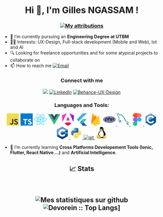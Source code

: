 <h1 align="center">Hi 👋, I'm Gilles NGASSAM !</h1>
<h3 align="center">
  <a href="https://git.io/typing-svg"><img src="https://readme-typing-svg.demolab.com?  font=Fira+Code&size=24&pause=1000&color=dAA520&center=true&multiline=true&width=600&lines=FullStack Developer+%7C+UX Designer" alt="My attributions" />
  </a>
</h3>

- 🔭 I’m currently pursuing an **Engineering Degree at UTBM**
- 👨‍💻 Interests: UX-Design, Full-stack development (Mobile and Web), Iot and AI
- 🔍 Looking for freelance opportunities and for some atypical projects to collaborate on
- 📫 How to reach me  <a href="mailto:nanmegningassam@gmail.com"><img alt="Email" src="https://img.shields.io/badge/Gmail-nanmegningassam@gmail.com-gold?style=flat&logo=gmail"></a>


<h3 align="center">Connect with me</h3>
<p align="center">
   <a href="https://gilles-ngassam.pisoftlite.com/" target="_blank"><img src="https://img.shields.io/badge/Portfolio-Gilles_(Website)-blue?style=flat"><a>
   <a href="https://www.linkedin.com/in/nanmegni-ngassam-gilles-pavel-825997206/" target="_blank"><img alt="LinkedIn" src="https://img.shields.io/badge/LinkedIn-Gilles_NGASSAM-white?style=flat&logo=linkedin"></a>
   <a href="https://www.behance.net/gillesnanmegn" target="_blank"><img alt="Behance-UX-Design" src="https://img.shields.io/badge/Design-Gilles.NGASSAM-blue?style=flat&logo=behance"></a>
</p>

<h3 align="center">Languages and Tools:</h3>
<p align="center"> 
  <a href="https://www.javascript.com/" target="_blank" rel="noreferrer"><img src="https://raw.githubusercontent.com/devicons/devicon/master/icons/javascript/javascript-original.svg" alt="JavaScript" width="40" height="40"/></a> 
  <a href="https://www.typescriptlang.org/" target="_blank" rel="noreferrer"><img src="https://raw.githubusercontent.com/devicons/devicon/master/icons/typescript/typescript-original.svg" alt="TypeScript" width="40" height="40"/></a>
  <a href="https://react.dev/" target="_blank" rel="noreferrer"><img src="https://raw.githubusercontent.com/devicons/devicon/master/icons/react/react-original.svg" alt="React" width="40" height="40"/></a>
  <a href="https://vuejs.org/" target="_blank" rel="noreferrer"><img src="https://raw.githubusercontent.com/devicons/devicon/master/icons/vuejs/vuejs-original.svg" alt="VueJs" width="40" height="40"/></a>
  <a href="https://angular.dev/" target="_blank" rel="noreferrer"><img src="https://raw.githubusercontent.com/devicons/devicon/master/icons/angular/angular-original.svg" alt="Angular" width="40" height="40"/></a>
  <a href="https://flutter.dev/" target="_blank" rel="noreferrer"><img src="https://raw.githubusercontent.com/devicons/devicon/master/icons/flutter/flutter-original.svg" alt="Flutter" width="40" height="40"/></a>
  <a href="https://console.firebase.google.com/" target="_blank" rel="noreferrer"><img src="https://raw.githubusercontent.com/devicons/devicon/master/icons/firebase/firebase-original.svg" alt="Firebase" width="40" height="40"/></a>
  <a href="https://www.php.net/" target="_blank" rel="noreferrer"> <img src="https://raw.githubusercontent.com/devicons/devicon/master/icons/php/php-original.svg" alt="PHP" width="40" height="40"/> </a> 
  <a href="https://sql.org/" target="_blank" rel="noreferrer"> <img src="https://raw.githubusercontent.com/devicons/devicon/master/icons/mysql/mysql-original.svg" alt="SQL" width="40" height="40"/> </a> 
  <a href="https://www.figma.com/fr/" target="_blank" rel="noreferrer"> <img src="https://raw.githubusercontent.com/devicons/devicon/master/icons/figma/figma-original.svg" alt="JavaScript" width="40" height="40"/> </a> 
  <a href="https://www.learn-c.org/" target="_blank" rel="noreferrer"> <img src="https://raw.githubusercontent.com/devicons/devicon/master/icons/c/c-original.svg" alt="C" width="40" height="40"/> </a> 
  <a href="https://cplusplus.com/" target="_blank" rel="noreferrer"> <img src="https://raw.githubusercontent.com/devicons/devicon/master/icons/cplusplus/cplusplus-original.svg" alt="Python" width="40" height="40"/> </a> 
  <a href="https://www.python.org/" target="_blank" rel="noreferrer"> <img src="https://raw.githubusercontent.com/devicons/devicon/master/icons/python/python-original.svg" alt="Python" width="40" height="40"/> </a> 
  <a href="https://git-scm.com/" target="_blank" rel="noreferrer"> <img src="https://www.vectorlogo.zone/logos/git-scm/git-scm-icon.svg" alt="git" width="40" height="40"/> </a> 
  <a href="https://www.linux.org/" rel="noreferrer"><img src="https://raw.githubusercontent.com/devicons/devicon/master/icons/linux/linux-original.svg" alt="linux" width="40" height="40"/></a> 
</p>

- 🌱 I’m currently learning **Cross Platforms Developement Tools (Ionic, Flutter, React Native ...)** and **Artificial Intelligence**.


<h2 align="center">📈 Stats</p>
<br>

![Mes statistiques sur github](https://github-readme-stats.vercel.app/api?username=NanmegniNgassam&show_icons=true&hide=["prs","issues","contribs"])
<img alt="Devorein :: Top Langs]" src="https://github-readme-stats.vercel.app/api/top-langs/?username=NanmegniNgassam&langs_count=10&theme=tokyonight&layout=compact&hide=html">

